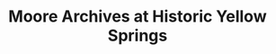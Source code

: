 ---
layout: repo
title: "Moore Archives at Historic Yellow Springs"
id: 13348
permalink: repos/13348/
---